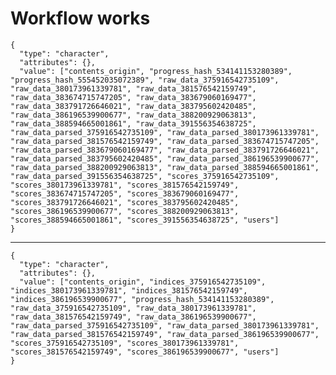 # Workflow works

    {
      "type": "character",
      "attributes": {},
      "value": ["contents_origin", "progress_hash_534141153280389", "progress_hash_555452035072389", "raw_data_375916542735109", "raw_data_380173961339781", "raw_data_381576542159749", "raw_data_383674715747205", "raw_data_383679060169477", "raw_data_383791726646021", "raw_data_383795602420485", "raw_data_386196539900677", "raw_data_388200929063813", "raw_data_388594665001861", "raw_data_391556354638725", "raw_data_parsed_375916542735109", "raw_data_parsed_380173961339781", "raw_data_parsed_381576542159749", "raw_data_parsed_383674715747205", "raw_data_parsed_383679060169477", "raw_data_parsed_383791726646021", "raw_data_parsed_383795602420485", "raw_data_parsed_386196539900677", "raw_data_parsed_388200929063813", "raw_data_parsed_388594665001861", "raw_data_parsed_391556354638725", "scores_375916542735109", "scores_380173961339781", "scores_381576542159749", "scores_383674715747205", "scores_383679060169477", "scores_383791726646021", "scores_383795602420485", "scores_386196539900677", "scores_388200929063813", "scores_388594665001861", "scores_391556354638725", "users"]
    }

---

    {
      "type": "character",
      "attributes": {},
      "value": ["contents_origin", "indices_375916542735109", "indices_380173961339781", "indices_381576542159749", "indices_386196539900677", "progress_hash_534141153280389", "raw_data_375916542735109", "raw_data_380173961339781", "raw_data_381576542159749", "raw_data_386196539900677", "raw_data_parsed_375916542735109", "raw_data_parsed_380173961339781", "raw_data_parsed_381576542159749", "raw_data_parsed_386196539900677", "scores_375916542735109", "scores_380173961339781", "scores_381576542159749", "scores_386196539900677", "users"]
    }

